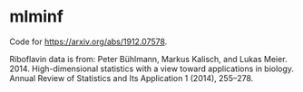 # mlminf

Code for https://arxiv.org/abs/1912.07578.

Riboflavin data is from: Peter Bühlmann, Markus Kalisch, and Lukas Meier. 2014. High-dimensional statistics with a view toward applications in biology. Annual Review of Statistics and Its Application 1 (2014), 255–278.
